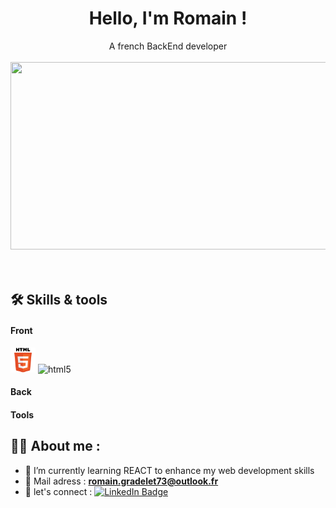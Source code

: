 <div align="center">
  <h1 align="center">
      Hello, I'm Romain !
  </h1>
  <span> A french BackEnd developer </span>
  <br>
</div>

<br>

<div align="center">
  <img src="https://inspgr.id/app/uploads/2023/05/pixel-art-kirokaze-07.gif" width="600" height="300"/>
</div>

<br>
<br>

## 🛠️ Skills & tools
#### Front
<img src="https://raw.githubusercontent.com/devicons/devicon/master/icons/html5/html5-original-wordmark.svg" alt="html5" width="40" height="40"/></a>
<img src="https://upload.wikimedia.org/wikipedia/commons/thumb/d/d5/CSS3_logo_and_wordmark.svg/1200px-CSS3_logo_and_wordmark.svg.png" alt="html5" width="30" height="40"/></a>
#### Back


#### Tools

## 👨‍💻 About me :

- 🌱 I’m currently learning REACT to enhance my web development skills
- 📧 Mail adress : **<romain.gradelet73@outlook.fr>**
- 🤝 let's connect : <a href="https://www.linkedin.com/in/romain-gradelet" target="_blank"><img src="https://img.shields.io/badge/LinkedIn-blue?style=for-the-badge&logo=linkedin&logoColor=white" alt="LinkedIn Badge"/></a>
